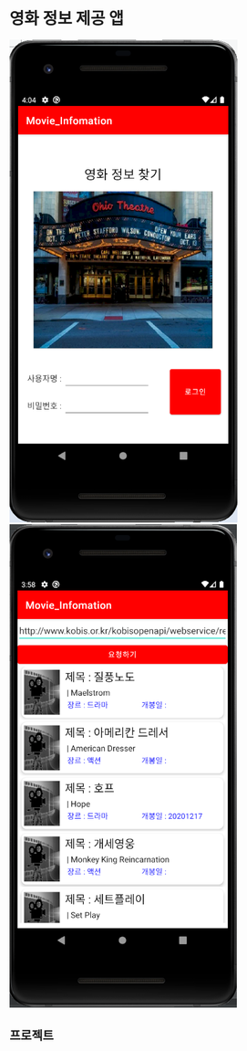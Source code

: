 # 영화 정보 제공 앱

<img width="" src="./Png/LoginPage.png"></img>
<img width="" src="./Png/MovieInfo.png"></img>

## 프로젝트 
